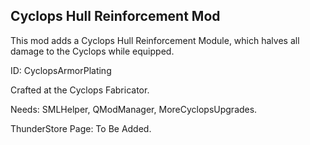 ## Cyclops Hull Reinforcement Mod

This mod adds a Cyclops Hull Reinforcement Module, which halves all damage to the Cyclops while equipped.<br>

  ID: CyclopsArmorPlating

  Crafted at the Cyclops Fabricator.

  Needs: SMLHelper, QModManager, MoreCyclopsUpgrades.
  
  ThunderStore Page: To Be Added.
